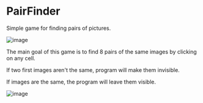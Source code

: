 # PairFinder

Simple game for finding pairs of pictures.

![image](https://user-images.githubusercontent.com/5670439/50386231-a9f50880-06eb-11e9-8edc-97044617db2a.png)

The main goal of this game is to find 8 pairs of the same images by clicking on any cell.

If two first images aren't the same, program will make them invisible.

If images are the same, the program will leave them visible.

![image](https://user-images.githubusercontent.com/5670439/50386527-04dd2e80-06f1-11e9-93a8-2aab94dde307.png)
